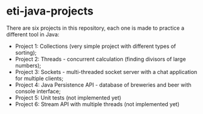 # eti-java-projects

There are six projects in this repository, each one is made to practice a different tool in Java:

* Project 1: Collections (very simple project with different types of sorting);
* Project 2: Threads - concurrent calculation (finding divisors of large numbers);
* Project 3: Sockets - multi-threaded socket server with a chat application for multiple clients;
* Project 4: Java Persistence API - database of breweries and beer with console interface;
* Project 5: Unit tests (not implemented yet)
* Project 6: Stream API with multiple threads (not implemented yet)
